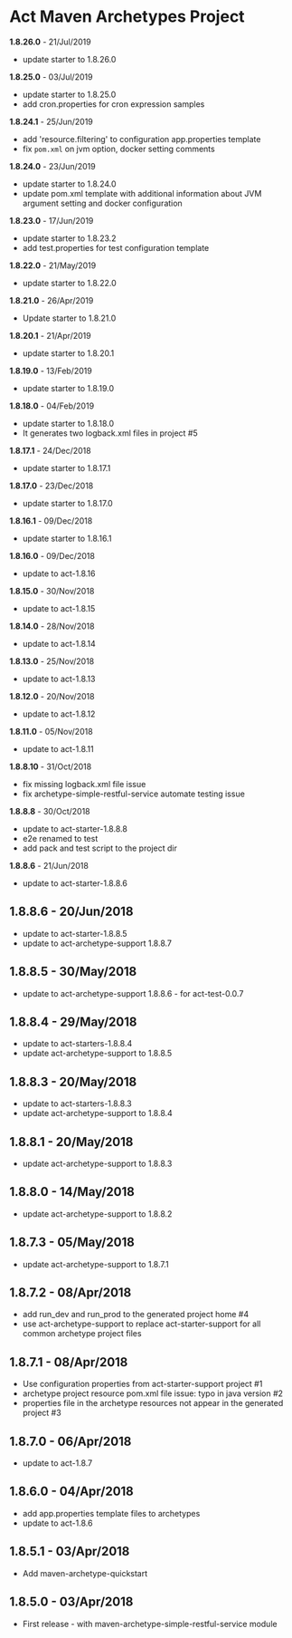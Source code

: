 # Act Maven Archetypes Project

**1.8.26.0** - 21/Jul/2019
* update starter to 1.8.26.0

**1.8.25.0** - 03/Jul/2019
* update starter to 1.8.25.0
* add cron.properties for cron expression samples

**1.8.24.1** - 25/Jun/2019
* add 'resource.filtering' to configuration app.properties template
* fix `pom.xml` on jvm option, docker setting comments

**1.8.24.0** - 23/Jun/2019
* update starter to 1.8.24.0
* update pom.xml template with additional information about JVM argument setting and docker configuration 

**1.8.23.0** - 17/Jun/2019
* update starter to 1.8.23.2
* add test.properties for test configuration template

**1.8.22.0** - 21/May/2019
* update starter to 1.8.22.0

**1.8.21.0** - 26/Apr/2019
* Update starter to 1.8.21.0

**1.8.20.1** - 21/Apr/2019
* update starter to 1.8.20.1

**1.8.19.0** - 13/Feb/2019
* update starter to 1.8.19.0

**1.8.18.0** - 04/Feb/2019
* update starter to 1.8.18.0
* It generates two logback.xml files in project #5

**1.8.17.1** - 24/Dec/2018
* update starter to 1.8.17.1

**1.8.17.0** - 23/Dec/2018
* update starter to 1.8.17.0

**1.8.16.1** - 09/Dec/2018
* update starter to 1.8.16.1

**1.8.16.0** - 09/Dec/2018
* update to act-1.8.16

**1.8.15.0** - 30/Nov/2018
* update to act-1.8.15

**1.8.14.0** - 28/Nov/2018
* update to act-1.8.14

**1.8.13.0** - 25/Nov/2018
* update to act-1.8.13

**1.8.12.0** - 20/Nov/2018
* update to act-1.8.12

**1.8.11.0** - 05/Nov/2018
* update to act-1.8.11

**1.8.8.10** - 31/Oct/2018
* fix missing logback.xml file issue
* fix archetype-simple-restful-service automate testing issue

**1.8.8.8** - 30/Oct/2018
* update to act-starter-1.8.8.8
* e2e renamed to test
* add pack and test script to the project dir

**1.8.8.6** - 21/Jun/2018

* update to act-starter-1.8.8.6

## 1.8.8.6 - 20/Jun/2018
* update to act-starter-1.8.8.5
* update to act-archetype-support 1.8.8.7

## 1.8.8.5 - 30/May/2018
* update to act-archetype-support 1.8.8.6 - for act-test-0.0.7

## 1.8.8.4 - 29/May/2018
* update to act-starters-1.8.8.4
* update act-archetype-support to 1.8.8.5

## 1.8.8.3 - 20/May/2018
* update to act-starters-1.8.8.3
* update act-archetype-support to 1.8.8.4

## 1.8.8.1 - 20/May/2018
* update act-archetype-support to 1.8.8.3

## 1.8.8.0 - 14/May/2018
* update act-archetype-support to 1.8.8.2

## 1.8.7.3 - 05/May/2018
* update act-archetype-support to 1.8.7.1

## 1.8.7.2 - 08/Apr/2018
* add run_dev and run_prod to the generated project home #4
* use act-archetype-support to replace act-starter-support for all common archetype project files

## 1.8.7.1 - 08/Apr/2018
* Use configuration properties from act-starter-support project #1
* archetype project resource pom.xml file issue: typo in java version #2
* properties file in the archetype resources not appear in the generated project #3

## 1.8.7.0 - 06/Apr/2018
* update to act-1.8.7

## 1.8.6.0 - 04/Apr/2018
* add app.properties template files to archetypes
* update to act-1.8.6

## 1.8.5.1 - 03/Apr/2018
* Add maven-archetype-quickstart

## 1.8.5.0 - 03/Apr/2018
* First release - with maven-archetype-simple-restful-service module
